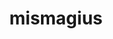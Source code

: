 ---
id: 429
title: mismagius
types: [ghost]
image: https://raw.githubusercontent.com/PokeAPI/sprites/master/sprites/pokemon/429.png
---